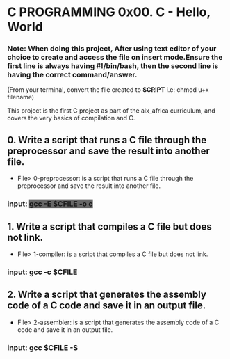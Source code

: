<h1>C PROGRAMMING 0x00. C - Hello, World</h1>
<h3>Note: When doing this project, After using text editor of your choice to create and access the file on insert mode.Ensure the first line is always having #!/bin/bash, then the second line is having the correct command/answer.</h3>
<p>(From your terminal, convert the file created to <strong>SCRIPT</strong> i.e: chmod u+x filename)</p>
<p>This project is the first C project as part of the alx_africa curriculum, and covers the very basics of compilation and C.</p>
<h2>0. Write a script that runs a C file through the preprocessor and save the result into another file.</h2>
<ul> <li>File> 0-preprocessor: is a script that runs a C file through the preprocessor and save the result into another file.</li></ul>
<h3>input: <span style="background-color: #666;">gcc -E $CFILE -o c</span></h3>
<h2>1. Write a script that compiles a C file but does not link.</h2>
<ul><li>File> 1-compiler: is a script that compiles a C file but does not link.</li></ul>
<h3>input: gcc -c $CFILE</h3>
<h2>2. Write a script that generates the assembly code of a C code and save it in an output file.</h2>
<ul><li>File> 2-assembler: is a script that generates the assembly code of a C code and save it in an output file.</li></ul>
<h3>input: gcc $CFILE -S</h3>
